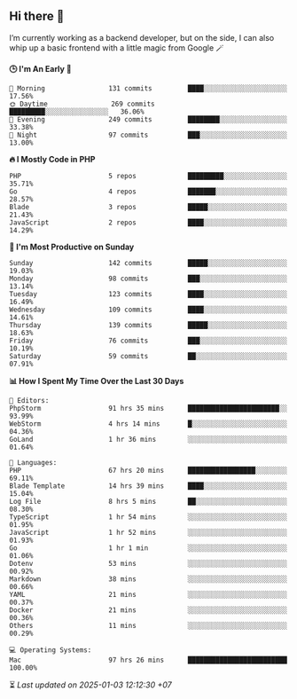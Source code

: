 ## Hi there 👋
I’m currently working as a backend developer, but on the side, I can also whip up a basic frontend with a little magic from Google 🪄

<!--START_SECTION:readme-stats-->
**🕒 I'm An Early 🐤**

```text
🌅 Morning                131 commits         ████░░░░░░░░░░░░░░░░░░░░░   17.56%
🌞 Daytime                269 commits         █████████░░░░░░░░░░░░░░░░   36.06%
🌆 Evening                249 commits         ████████░░░░░░░░░░░░░░░░░   33.38%
🌙 Night                  97 commits          ███░░░░░░░░░░░░░░░░░░░░░░   13.00%
```

**🔥 I Mostly Code in PHP**

```text
PHP                      5 repos             █████████░░░░░░░░░░░░░░░░   35.71%
Go                       4 repos             ███████░░░░░░░░░░░░░░░░░░   28.57%
Blade                    3 repos             █████░░░░░░░░░░░░░░░░░░░░   21.43%
JavaScript               2 repos             ████░░░░░░░░░░░░░░░░░░░░░   14.29%
```

**📅 I'm Most Productive on Sunday**

```text
Sunday                   142 commits         █████░░░░░░░░░░░░░░░░░░░░   19.03%
Monday                   98 commits          ███░░░░░░░░░░░░░░░░░░░░░░   13.14%
Tuesday                  123 commits         ████░░░░░░░░░░░░░░░░░░░░░   16.49%
Wednesday                109 commits         ████░░░░░░░░░░░░░░░░░░░░░   14.61%
Thursday                 139 commits         █████░░░░░░░░░░░░░░░░░░░░   18.63%
Friday                   76 commits          ███░░░░░░░░░░░░░░░░░░░░░░   10.19%
Saturday                 59 commits          ██░░░░░░░░░░░░░░░░░░░░░░░   07.91%
```

**📊 How I Spent My Time Over the Last 30 Days**

```text
📝 Editors:
PhpStorm                 91 hrs 35 mins      ███████████████████████░░   93.99%
WebStorm                 4 hrs 14 mins       █░░░░░░░░░░░░░░░░░░░░░░░░   04.36%
GoLand                   1 hr 36 mins        ░░░░░░░░░░░░░░░░░░░░░░░░░   01.64%

💬 Languages:
PHP                      67 hrs 20 mins      █████████████████░░░░░░░░   69.11%
Blade Template           14 hrs 39 mins      ████░░░░░░░░░░░░░░░░░░░░░   15.04%
Log File                 8 hrs 5 mins        ██░░░░░░░░░░░░░░░░░░░░░░░   08.30%
TypeScript               1 hr 54 mins        ░░░░░░░░░░░░░░░░░░░░░░░░░   01.95%
JavaScript               1 hr 52 mins        ░░░░░░░░░░░░░░░░░░░░░░░░░   01.93%
Go                       1 hr 1 min          ░░░░░░░░░░░░░░░░░░░░░░░░░   01.06%
Dotenv                   53 mins             ░░░░░░░░░░░░░░░░░░░░░░░░░   00.92%
Markdown                 38 mins             ░░░░░░░░░░░░░░░░░░░░░░░░░   00.66%
YAML                     21 mins             ░░░░░░░░░░░░░░░░░░░░░░░░░   00.37%
Docker                   21 mins             ░░░░░░░░░░░░░░░░░░░░░░░░░   00.36%
Others                   11 mins             ░░░░░░░░░░░░░░░░░░░░░░░░░   00.29%

💻 Operating Systems:
Mac                      97 hrs 26 mins      █████████████████████████   100.00%
```



⏳ *Last updated on 2025-01-03 12:12:30 +07*
<!--END_SECTION:readme-stats-->
